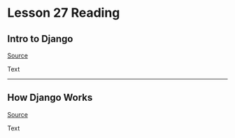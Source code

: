 # Lesson 27 Reading

## Intro to Django

[Source](https://www.djangoproject.com/start/)

Text

---

## How Django Works

[Source](https://wsvincent.com/how-django-works-behind-the-scenes/)

Text
